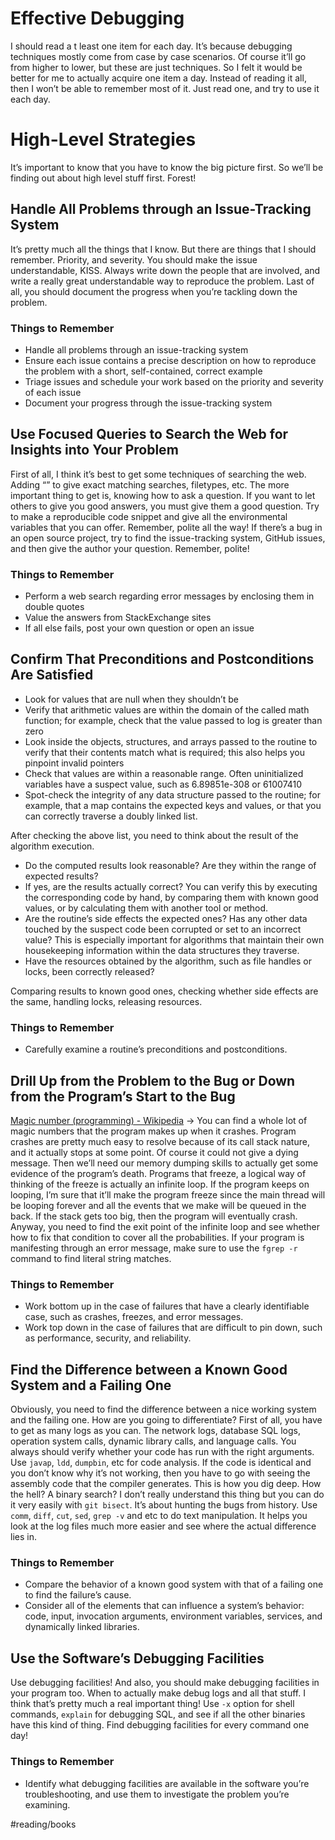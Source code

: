 # Effective Debugging
I should read a t least one item for each day. It’s because debugging techniques mostly come from case by case scenarios. Of course it’ll go from higher to lower, but these are just techniques. So I felt it would be better for me to actually acquire one item a day. Instead of reading it all, then I won’t be able to remember most of it. Just read one, and try to use it each day. 

# High-Level Strategies
It’s important to know that you have to know the big picture first. So we’ll be finding out about high level stuff first. Forest!

## Handle All Problems through an Issue-Tracking System
It’s pretty much all the things that I know. But there are things that I should remember. Priority, and severity. You should make the issue understandable, KISS. Always write down the people that are involved, and write a really great understandable way to reproduce the problem. 
 Last of all, you should document the progress when you’re tackling down the problem. 

### Things to Remember
* Handle all problems through an issue-tracking system
* Ensure each issue contains a precise description on how to reproduce the problem with a short, self-contained, correct example
* Triage issues and schedule your work based on the priority and severity of each issue
* Document your progress through the issue-tracking system

## Use Focused Queries to Search the Web for Insights into Your Problem
First of all, I think it’s best to get some techniques of searching the web. Adding “” to give exact matching searches, filetypes, etc. 
 The more important thing to get is, knowing how to ask a question. If you want to let others to give you good answers, you must give them a good question. Try to make a reproducible code snippet and give all the environmental variables that you can offer. Remember, polite all the way!
 If there’s a bug in an open source project, try to find the issue-tracking system, GitHub issues, and then give the author your question. Remember, polite!

### Things to Remember
* Perform a web search regarding error messages by enclosing them in double quotes
* Value the answers from StackExchange sites
* If all else fails, post your own question or open an issue

## Confirm That Preconditions and Postconditions Are Satisfied
* Look for values that are null when they shouldn’t be
* Verify that arithmetic values are within the domain of the called math function; for example, check that the value passed to log is greater than zero
* Look inside the objects, structures, and arrays passed to the routine to verify that their contents match what is required; this also helps you pinpoint invalid pointers
* Check that values are within a reasonable range. Often uninitialized variables have a suspect value, such as 6.89851e-308 or 61007410
* Spot-check the integrity of any data structure passed to the routine; for example, that a map contains the expected keys and values, or that you can correctly traverse a doubly linked list. 

After checking the above list, you need to think about the result of the algorithm execution.
* Do the computed results look reasonable? Are they within the range of expected results?
* If yes, are the results actually correct? You can verify this by executing the corresponding code by hand, by comparing them with known good values, or by calculating them with another tool or method.
* Are the routine’s side effects the expected ones? Has any other data touched by the suspect code been corrupted or set to an incorrect value? This is especially important for algorithms that maintain their own housekeeping information within the data structures they traverse.
* Have the resources obtained by the algorithm, such as file handles or locks, been correctly released?

Comparing results to known good ones, checking whether side effects are the same, handling locks, releasing resources.

### Things to Remember
* Carefully examine a routine’s preconditions and postconditions.

## Drill Up from the Problem to the Bug or Down from the Program’s Start to the Bug
[Magic number (programming) - Wikipedia](https://en.wikipedia.org/wiki/Magic_number_%28programming%29) -> You can find a whole lot of magic numbers that the program makes up when it crashes. 
 Program crashes are pretty much easy to resolve because of its call stack nature, and it actually stops at some point. Of course it could not give a dying message. Then we’ll need our memory dumping skills to actually get some evidence of the program’s death.
 Programs that freeze, a logical way of thinking of the freeze is actually an infinite loop. If the program keeps on looping, I’m sure that it’ll make the program freeze since the main thread will be looping forever and all the events that we make will be queued in the back. If the stack gets too big, then the program will eventually crash. Anyway, you need to find the exit point of the infinite loop and see whether how to fix that condition to cover all the probabilities.
 If your program is manifesting through an error message, make sure to use the `fgrep -r` command to find literal string matches. 

### Things to Remember
* Work bottom up in the case of failures that have a clearly identifiable case, such as crashes, freezes, and error messages.
* Work top down in the case of failures that are difficult to pin down, such as performance, security, and reliability. 

## Find the Difference between a Known Good System and a Failing One
Obviously, you need to find the difference between a nice working system and the failing one. How are you going to differentiate? First of all, you have to get as many logs as you can. The network logs, database SQL logs, operation system calls, dynamic library calls, and language calls. You always should verify whether your code has run with the right arguments. 
 Use `javap`, `ldd`, `dumpbin`, etc for code analysis. If the code is identical and you don’t know why it’s not working, then you have to go with seeing the assembly code that the compiler generates. This is how you dig deep.
 How the hell? A binary search? I don’t really understand this thing but you can do it very easily with `git bisect`. It’s about hunting the bugs from history.
 Use `comm`, `diff`, `cut`, `sed`, `grep -v` and etc to do text manipulation. It helps you look at the log files much more easier and see where the actual difference lies in. 

### Things to Remember
* Compare the behavior of a known good system with that of a failing one to find the failure’s cause.
* Consider all of the elements that can influence a system’s behavior: code, input, invocation arguments, environment variables, services, and dynamically linked libraries. 

## Use the Software’s Debugging Facilities
Use debugging facilities! And also, you should make debugging facilities in your program too. When to actually make debug logs and all that stuff. I think that’s pretty much a real important thing!
 Use `-x` option for shell commands, `explain` for debugging SQL, and see if all the other binaries have this kind of thing. Find debugging facilities for every command one day!

### Things to Remember
* Identify what debugging facilities are available in the software you’re troubleshooting, and use them to investigate the problem you’re examining.

#reading/books